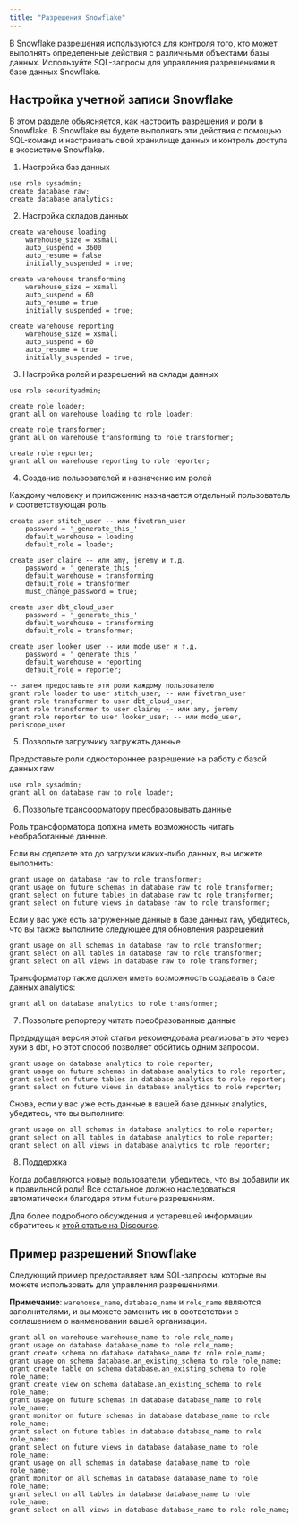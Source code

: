 ```yaml
---
title: "Разрешения Snowflake"
---
```


В Snowflake разрешения используются для контроля того, кто может выполнять определенные действия с различными объектами базы данных. Используйте SQL-запросы для управления разрешениями в базе данных Snowflake.

## Настройка учетной записи Snowflake

В этом разделе объясняется, как настроить разрешения и роли в Snowflake. В Snowflake вы будете выполнять эти действия с помощью SQL-команд и настраивать свой хранилище данных и контроль доступа в экосистеме Snowflake.

1. Настройка баз данных
```
use role sysadmin;
create database raw;
create database analytics;
```
2. Настройка складов данных
```
create warehouse loading
    warehouse_size = xsmall
    auto_suspend = 3600
    auto_resume = false
    initially_suspended = true;

create warehouse transforming
    warehouse_size = xsmall
    auto_suspend = 60
    auto_resume = true
    initially_suspended = true;

create warehouse reporting
    warehouse_size = xsmall
    auto_suspend = 60
    auto_resume = true
    initially_suspended = true;
```

3. Настройка ролей и разрешений на склады данных
```
use role securityadmin;

create role loader;
grant all on warehouse loading to role loader; 

create role transformer;
grant all on warehouse transforming to role transformer;

create role reporter;
grant all on warehouse reporting to role reporter;
```

4. Создание пользователей и назначение им ролей

Каждому человеку и приложению назначается отдельный пользователь и соответствующая роль.

```
create user stitch_user -- или fivetran_user
    password = '_generate_this_'
    default_warehouse = loading
    default_role = loader; 

create user claire -- или amy, jeremy и т.д.
    password = '_generate_this_'
    default_warehouse = transforming
    default_role = transformer
    must_change_password = true;

create user dbt_cloud_user
    password = '_generate_this_'
    default_warehouse = transforming
    default_role = transformer;

create user looker_user -- или mode_user и т.д.
    password = '_generate_this_'
    default_warehouse = reporting
    default_role = reporter;

-- затем предоставьте эти роли каждому пользователю
grant role loader to user stitch_user; -- или fivetran_user
grant role transformer to user dbt_cloud_user;
grant role transformer to user claire; -- или amy, jeremy
grant role reporter to user looker_user; -- или mode_user, periscope_user
```

5. Позвольте загрузчику загружать данные

Предоставьте роли одностороннее разрешение на работу с базой данных raw
```
use role sysadmin;
grant all on database raw to role loader;
```

6. Позвольте трансформатору преобразовывать данные

Роль трансформатора должна иметь возможность читать необработанные данные.

Если вы сделаете это до загрузки каких-либо данных, вы можете выполнить:
```
grant usage on database raw to role transformer;
grant usage on future schemas in database raw to role transformer;
grant select on future tables in database raw to role transformer;
grant select on future views in database raw to role transformer;
```
Если у вас уже есть загруженные данные в базе данных raw, убедитесь, что вы также выполните следующее для обновления разрешений
```
grant usage on all schemas in database raw to role transformer;
grant select on all tables in database raw to role transformer;
grant select on all views in database raw to role transformer;
```
Трансформатор также должен иметь возможность создавать в базе данных analytics:
```
grant all on database analytics to role transformer;
```
7. Позвольте репортеру читать преобразованные данные

Предыдущая версия этой статьи рекомендовала реализовать это через хуки в dbt, но этот способ позволяет обойтись одним запросом.
```
grant usage on database analytics to role reporter;
grant usage on future schemas in database analytics to role reporter;
grant select on future tables in database analytics to role reporter;
grant select on future views in database analytics to role reporter;
```
Снова, если у вас уже есть данные в вашей базе данных analytics, убедитесь, что вы выполните:
```
grant usage on all schemas in database analytics to role reporter;
grant select on all tables in database analytics to role reporter;
grant select on all views in database analytics to role reporter;
```
8. Поддержка

Когда добавляются новые пользователи, убедитесь, что вы добавили их к правильной роли! Все остальное должно наследоваться автоматически благодаря этим `future` разрешениям.

Для более подробного обсуждения и устаревшей информации обратитесь к [этой статье на Discourse](https://discourse.getdbt.com/t/setting-up-snowflake-the-exact-grant-statements-we-run/439).

## Пример разрешений Snowflake

Следующий пример предоставляет вам SQL-запросы, которые вы можете использовать для управления разрешениями.

**Примечание**: `warehouse_name`, `database_name` и `role_name` являются заполнителями, и вы можете заменить их в соответствии с соглашением о наименовании вашей организации.

```
grant all on warehouse warehouse_name to role role_name;
grant usage on database database_name to role role_name;
grant create schema on database database_name to role role_name; 
grant usage on schema database.an_existing_schema to role role_name;
grant create table on schema database.an_existing_schema to role role_name;
grant create view on schema database.an_existing_schema to role role_name;
grant usage on future schemas in database database_name to role role_name;
grant monitor on future schemas in database database_name to role role_name;
grant select on future tables in database database_name to role role_name;
grant select on future views in database database_name to role role_name;
grant usage on all schemas in database database_name to role role_name;
grant monitor on all schemas in database database_name to role role_name;
grant select on all tables in database database_name to role role_name;
grant select on all views in database database_name to role role_name;
```